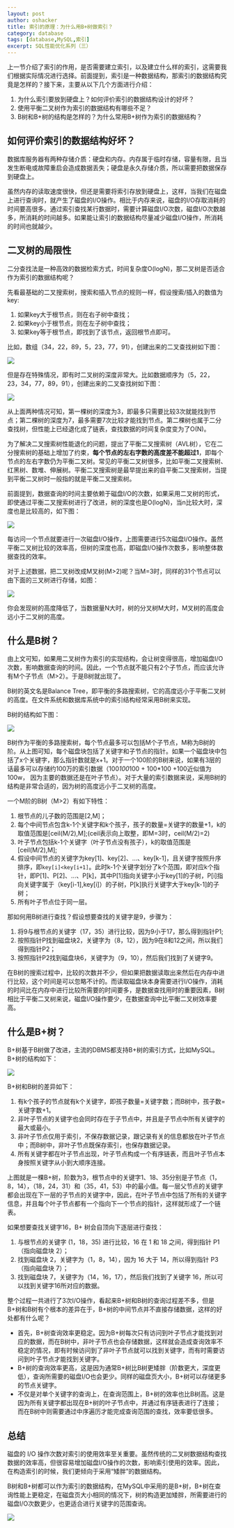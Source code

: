 ```yaml
---
layout: post 
author: oshacker
title: 索引的原理：为什么用B+树做索引？
category: database
tags: [database,MySQL,索引]
excerpt: SQL性能优化系列（三）
---
```



上一节介绍了索引的作用，是否需要建立索引，以及建立什么样的索引，这需要我们根据实际情况进行选择。前面提到，索引是一种数据结构，那索引的数据结构究竟是怎样的？接下来，主要从以下几个方面进行介绍：
1. 为什么索引要放到硬盘上？如何评价索引的数据结构设计的好坏？
2. 使用平衡二叉树作为索引的数据结构有哪些不足？
2. B树和B+树的结构是怎样的？为什么常用B+树作为索引的数据结构？

## 如何评价索引的数据结构好坏？

数据库服务器有两种存储介质：硬盘和内存。内存属于临时存储，容量有限，且当发生断电或故障重启会造成数据丢失；硬盘是永久存储介质，所以需要把数据保存到硬盘上。

虽然内存的读取速度很快，但还是需要将索引存放到硬盘上，这样，当我们在磁盘上进行查询时，就产生了磁盘的I/O操作。相比于内存来说，磁盘的I/O存取消耗的时间要高很多。通过索引查找某行数据时，需要计算磁盘I/O次数，磁盘I/O次数越多，所消耗的时间越多。如果能让索引的数据结构尽量减少磁盘I/O操作，所消耗的时间也就越少。

## 二叉树的局限性

二分查找法是一种高效的数据检索方式，时间复杂度O(logN)，那二叉树是否适合作为索引的数据结构呢？

先看最基础的二叉搜索树，搜索和插入节点的规则一样，假设搜索/插入的数值为key:
1. 如果key大于根节点，则在右子树中查找；
2. 如果key小于根节点，则在左子树中查找；
3. 如果key等于根节点，即找到了该节点，返回根节点即可。

比如，数组（34，22，89，5，23，77，91），创建出来的二叉查找树如下图：

![](https://www.coderap.cn/assets/images/2020/06/mysql4.jpg)

但是存在特殊情况，即有时二叉树的深度非常大。比如数据顺序为（5，22，23，34，77，89，91），创建出来的二叉查找树如下图：

![](https://www.coderap.cn/assets/images/2020/06/mysql5.jpg)

从上面两种情况可知，第一棵树的深度为3，即最多只需要比较3次就能找到节点；第二棵树的深度为7，最多需要7次比较才能找到节点。第二棵树也属于二分查找树，但性能上已经退化成了链表，查找数据的时间复杂度变为了O(N)。

为了解决二叉搜索树性能退化的问题，提出了平衡二叉搜索树（AVL树），它在二分搜索树的基础上增加了约束，**每个节点的左右字数的高度差不能超过1**，即每个节点的左右字数仍为平衡二叉树。常见的平衡二叉树很多，比如平衡二叉搜索树、红黑树、数堆、伸展树。平衡二叉搜索树是最早提出来的自平衡二叉搜索树，当提到平衡二叉树时一般指的就是平衡二叉搜索树。

前面提到，数据查询的时间主要依赖于磁盘I/O的次数，如果采用二叉树的形式，即使通过平衡二叉搜索树进行了改进，树的深度也是O(logN)，当n比较大时，深度也是比较高的，如下图：

![](https://www.coderap.cn/assets/images/2020/06/mysql6.jpg)

每访问一个节点就要进行一次磁盘I/O操作，上图需要进行5次磁盘I/O操作。虽然平衡二叉树比较的效率高，但树的深度也高，即磁盘I/O操作次数多，影响整体数据查找的效率。

对于上述数据，把二叉树改成M叉树(M>2)呢？当M=3时，同样的31个节点可以由下面的三叉树进行存储，如图：

![](https://www.coderap.cn/assets/images/2020/06/mysql7.jpg)

你会发现树的高度降低了，当数据量N大时，树的分叉树M大时，M叉树的高度会远小于二叉树的高度。

## 什么是B树？

由上文可知，如果用二叉树作为索引的实现结构，会让树变得很高，增加磁盘I/O次数，影响数据查询的时间。因此，一个节点就不能只有2个子节点，而应该允许有M个子节点（M>2）。于是B树就出现了。

B树的英文名是Balance Tree，即平衡的多路搜索树，它的高度远小于平衡二叉树的高度。在文件系统和数据库系统中的索引结构经常采用B树来实现。

B树的结构如下图：

![](https://www.coderap.cn/assets/images/2020/06/mysql8.jpg)

B树作为平衡的多路搜索树，每个节点最多可以包括M个子节点，M称为B树的阶。从上图可知，每个磁盘块包括了关键字和子节点的指针。如果一个磁盘块中包括了x个关键字，那么指针数就是x+1。对于一个100阶的B树来说，如果有3层的话最多可以存储约100万的索引数据（100*100*100 + 100*100 +100近似值为100w， 因为主要的数据还是在叶子节点）。对于大量的索引数据来说，采用B树的结构是非常合适的，因为树的高度远小于二叉树的高度。

一个M阶的B树（M>2）有如下特性：
1. 根节点的儿子数的范围是[2,M]；
2. 每个中间节点包含k-1个关键字和k个孩子，孩子的数量=关键字的数量+1，k的取值范围是[ceil(M/2),M];(ceil表示向上取整，即M=3时，ceil(M/2)=2)
3. 叶子节点包括k-1个关键字（叶子节点没有孩子），k的取值范围是[ceil(M/2),M];
4. 假设中间节点的关键字为key[1]、key[2]、...、key[k-1]，且关键字按照升序排序，即`key[i]<key[i+1]`。此时k-1个关键字划分了k个范围，即对应k个指针，即P[1]、P[2]、...、P[k]，其中P[1]指向关键字小于key[1]的子树，P[i]指向关键字属于（key[i-1],key[i]）的子树，P[k]执行关键字大于key[k-1]的子树；
5. 所有叶子节点位于同一层。

那如何用B树进行查找？假设想要查找的关键字是9，步骤为：
1. 将9与根节点的关键字（17，35）进行比较，因为9小于17，那么得到指针P1;
2. 按照指针P找到磁盘块2，关键字为（8，12），因为9在8和12之间，所以我们得到指针P2；
3. 按照指针P2找到磁盘块6，关键字为（9，10），然后我们找到了关键字9。

在B树的搜索过程中，比较的次数并不少，但如果把数据读取出来然后在内存中进行比较，这个时间是可以忽略不计的。而读取磁盘块本身需要进行I/O操作，消耗的时间比在内存中进行比较所需要的时间要多，是数据查找用时的重要因素，B树相比于平衡二叉树来说，磁盘I/O操作要少，在数据查询中比平衡二叉树效率要高。

## 什么是B+树？

B+树基于B树做了改进，主流的DBMS都支持B+树的索引方式，比如MySQL。B+树的结构如下：

![](https://www.coderap.cn/assets/images/2020/06/mysql9.jpg)

B+树和B树的差异如下：
1. 有k个孩子的节点就有k个关键字，即孩子数量=关键字数；而B树中，孩子数=关键字数+1。
2. 非叶子节点的关键字也会同时存在于子节点中，并且是子节点中所有关键字的最大或最小。
3. 非叶子节点仅用于索引，不保存数据记录，跟记录有关的信息都放在叶子节点中；而B树中，非叶子节点既保存索引，也保存数据记录。
4. 所有关键字都在叶子节点出现，叶子节点构成一个有序链表，而且叶子节点本身按照关键字从小到大顺序连接。

上图就是一棵B+树，阶数为3，根节点中的关键字1、18、35分别是子节点（1，8，14），（18，24，31）和（35，41，53）中的最小值。每一层父节点的关键字都会出现在下一层的子节点的关键字中，因此，在叶子节点中包括了所有的关键字信息，并且每个叶子节点都有一个指向下一个节点的指针，这样就形成了一个链表。

如果想要查找关键字16，B+ 树会自顶向下逐层进行查找：
1. 与根节点的关键字 (1，18，35) 进行比较，16 在 1 和 18 之间，得到指针 P1（指向磁盘块 2）；
2. 找到磁盘块 2，关键字为（1，8，14），因为 16 大于 14，所以得到指针 P3（指向磁盘块 7）；
3. 找到磁盘块 7，关键字为（14，16，17），然后我们找到了关键字 16，所以可以找到关键字16所对应的数据。

整个过程一共进行了3次I/O操作，看起来B+树和B树的查询过程差不多，但是 B+树和B树有个根本的差异在于，B+树的中间节点并不直接存储数据，这样的好处都有什么呢？
+ 首先，B+树查询效率更稳定。因为B+树每次只有访问到叶子节点才能找到对应的数据，而在B树中，非叶子节点也会存储数据，这样就会造成查询效率不稳定的情况，即有时候访问到了非叶子节点就可以找到关键字，而有时需要访问到叶子节点才能找到关键字。
+ B+树的查询效率更高，这是因为通常B+树比B树更矮胖（阶数更大，深度更低），查询所需要的磁盘I/O也会更少。同样的磁盘页大小，B+树可以存储更多的节点关键字。
+ 不仅是对单个关键字的查询上，在查询范围上，B+树的效率也比B树高。这是因为所有关键字都出现在B+树的叶子节点中，并通过有序链表进行了连接；而在B树中则需要通过中序遍历才能完成查询范围的查找，效率要低很多。

## 总结

磁盘的 I/O 操作次数对索引的使用效率至关重要。虽然传统的二叉树数据结构查找数据的效率高，但很容易增加磁盘I/O操作的次数，影响索引使用的效率。因此，在构造索引的时候，我们更倾向于采用“矮胖”的数据结构。

B树和B+树都可以作为索引的数据结构，在MySQL中采用的是B+树，B+树在查询性能上更稳定，在磁盘页大小相同的情况下，树的构造更加矮胖，所需要进行的磁盘I/O次数更少，也更适合进行关键字的范围查询。

![](https://www.coderap.cn/assets/images/2020/06/mysql3.jpg)
